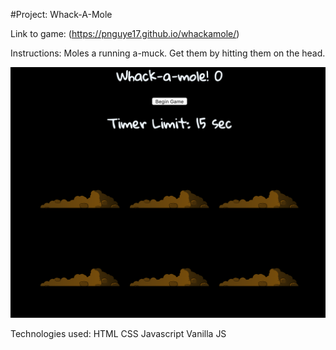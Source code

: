 #Project: Whack-A-Mole

Link to game:  (https://pnguye17.github.io/whackamole/)

Instructions: Moles a running a-muck. Get them by hitting them on the head.

![preview](https://github.com/pnguye17/project1/blob/master/photos_project1/Screen%20Shot%202019-04-10%20at%209.53.30%20AM.png)








Technologies used:
HTML
CSS
Javascript
Vanilla JS





